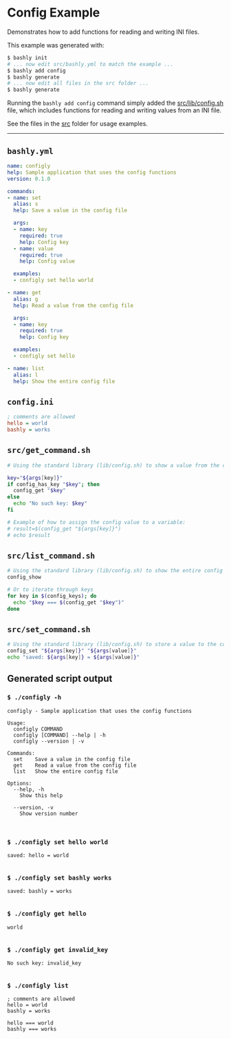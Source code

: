 # Config Example

Demonstrates how to add functions for reading and writing INI files.

This example was generated with:

```bash
$ bashly init
# ... now edit src/bashly.yml to match the example ...
$ bashly add config
$ bashly generate
# ... now edit all files in the src folder ...
$ bashly generate
```

Running the `bashly add config` command simply added the [src/lib/config.sh](src/lib/config.sh) file, which includes functions for reading and writing values from an INI file.

See the files in the [src](src) folder for usage examples.

<!-- include: config.ini src/get_command.sh src/list_command.sh src/set_command.sh -->

-----

## `bashly.yml`

```yaml
name: configly
help: Sample application that uses the config functions
version: 0.1.0

commands:
- name: set
  alias: s
  help: Save a value in the config file

  args:
  - name: key
    required: true
    help: Config key
  - name: value
    required: true
    help: Config value

  examples:
  - configly set hello world

- name: get
  alias: g
  help: Read a value from the config file

  args:
  - name: key
    required: true
    help: Config key

  examples:
  - configly set hello

- name: list
  alias: l
  help: Show the entire config file
```

## `config.ini`

```ini
; comments are allowed
hello = world
bashly = works


```

## `src/get_command.sh`

```bash
# Using the standard library (lib/config.sh) to show a value from the config

key="${args[key]}"
if config_has_key "$key"; then
  config_get "$key"
else
  echo "No such key: $key"
fi

# Example of how to assign the config value to a variable:
# result=$(config_get "${args[key]}")
# echo $result


```

## `src/list_command.sh`

```bash
# Using the standard library (lib/config.sh) to show the entire config file
config_show

# Or to iterate through keys
for key in $(config_keys); do
  echo "$key === $(config_get "$key")"
done

```

## `src/set_command.sh`

```bash
# Using the standard library (lib/config.sh) to store a value to the config
config_set "${args[key]}" "${args[value]}"
echo "saved: ${args[key]} = ${args[value]}"

```


## Generated script output

### `$ ./configly -h`

```shell
configly - Sample application that uses the config functions

Usage:
  configly COMMAND
  configly [COMMAND] --help | -h
  configly --version | -v

Commands:
  set    Save a value in the config file
  get    Read a value from the config file
  list   Show the entire config file

Options:
  --help, -h
    Show this help

  --version, -v
    Show version number



```

### `$ ./configly set hello world`

```shell
saved: hello = world


```

### `$ ./configly set bashly works`

```shell
saved: bashly = works


```

### `$ ./configly get hello`

```shell
world


```

### `$ ./configly get invalid_key`

```shell
No such key: invalid_key


```

### `$ ./configly list`

```shell
; comments are allowed
hello = world
bashly = works

hello === world
bashly === works


```



